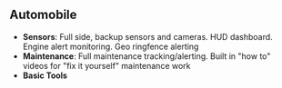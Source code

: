 ## Automobile
- **Sensors**: Full side, backup sensors and cameras.  HUD dashboard.  Engine alert monitoring.  Geo ringfence alerting
- **Maintenance**: Full maintenance tracking/alerting.  Built in "how to" videos for "fix it yourself" maintenance work
- **Basic Tools**
